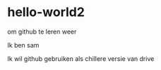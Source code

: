 # hello-world2
om github te leren weer

Ik ben sam

Ik wil github gebruiken als chillere versie van drive

